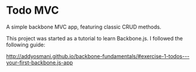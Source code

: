 Todo MVC
==================

A simple backbone MVC app, featuring classic CRUD methods.

This project was started as a tutorial to learn Backbone.js. I followed the following guide:

http://addyosmani.github.io/backbone-fundamentals/#exercise-1-todos---your-first-backbone.js-app
